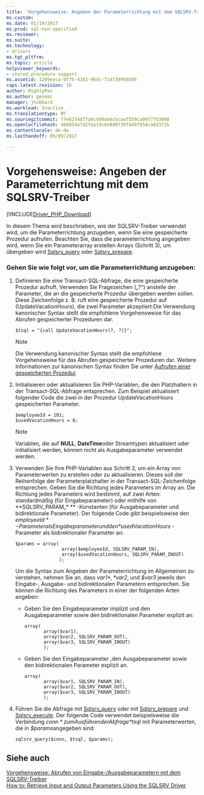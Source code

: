 ```yaml
---
title: 'Vorgehensweise: Angeben der Parameterrichtung mit dem SQLSRV-Treiber | Microsoft Docs'
ms.custom: 
ms.date: 01/19/2017
ms.prod: sql-non-specified
ms.reviewer: 
ms.suite: 
ms.technology:
- drivers
ms.tgt_pltfrm: 
ms.topic: article
helpviewer_keywords:
- stored procedure support
ms.assetid: 1209eeca-df75-4283-96dc-714f39956b95
caps.latest.revision: 16
author: MightyPen
ms.author: genemi
manager: jhubbard
ms.workload: Inactive
ms.translationtype: MT
ms.sourcegitcommit: f7e6274d77a9cdd4de6cbcaef559ca99f77b3608
ms.openlocfilehash: 404054a7d2fea19c6e8d0739f4497054ca8d3f2b
ms.contentlocale: de-de
ms.lasthandoff: 09/09/2017

---
```

# <a name="how-to-specify-parameter-direction-using-the-sqlsrv-driver"></a>Vorgehensweise: Angeben der Parameterrichtung mit dem SQLSRV-Treiber
[!INCLUDE[Driver_PHP_Download](../../includes/driver_php_download.md)]

In diesem Thema wird beschrieben, wie der SQLSRV-Treiber verwendet wird, um die Parameterrichtung anzugeben, wenn Sie eine gespeicherte Prozedur aufrufen. Beachten Sie, dass die parameterrichtung angegeben wird, wenn Sie ein Parameterarray erstellen Arrays (Schritt 3), um übergeben wird [Sqlsrv_query](../../connect/php/sqlsrv-query.md) oder [Sqlsrv_prepare](../../connect/php/sqlsrv-prepare.md).  
  
### <a name="to-specify-parameter-direction"></a>Gehen Sie wie folgt vor, um die Parameterrichtung anzugeben:  
  
1.  Definieren Sie eine Transact-SQL-Abfrage, die eine gespeicherte Prozedur aufruft. Verwenden Sie Fragezeichen („?“) anstelle der Parameter, die an die gespeicherte Prozedur übergeben werden sollen. Diese Zeichenfolge z. B. ruft eine gespeicherte Prozedur auf (UpdateVacationHours), die zwei Parameter akzeptiert:Die Verwendung kanonischer Syntax stellt die empfohlene Vorgehensweise für das Abrufen gespeicherter Prozeduren dar.  
  
    ```  
    $tsql = "{call UpdateVacationHours(?, ?)}";  
    ```  
  
    > [!NOTE]  
    > Die Verwendung kanonischer Syntax stellt die empfohlene Vorgehensweise für das Abrufen gespeicherter Prozeduren dar. Weitere Informationen zur kanonischen Syntax finden Sie unter [Aufrufen einer gespeicherten Prozedur](http://go.microsoft.com/fwlink/?linkid=119517).  
  
2.  Initialisieren oder aktualisieren Sie PHP-Variablen, die den Platzhaltern in der Transact-SQL-Abfrage entsprechen. Zum Beispiel aktualisiert folgender Code die zwei in der Prozedur UpdateVacationHours gespeicherten Parameter.  
  
    ```  
    $employeeId = 101;  
    $usedVacationHours = 8;  
    ```  
  
    > [!NOTE]  
    > Variablen, die auf **NULL**, **DateTime**oder Streamtypen aktualisiert oder initialisiert werden, können nicht als Ausgabeparameter verwendet werden.  
  
3.  Verwenden Sie Ihre PHP-Variablen aus Schritt 2, um ein Array von Parameterwerten zu erstellen oder zu aktualisieren. Dieses soll der Reihenfolge der Parameterplatzhalter in der Transact-SQL-Zeichenfolge entsprechen. Geben Sie die Richtung  jedes Parameters im Array an. Die Richtung jedes Parameters wird bestimmt, auf zwei Arten: standardmäßig (für Eingabeparameter) oder mithilfe von **SQLSRV_PARAM_\* ** -Konstanten (für Ausgabeparameter und bidirektionale Parameter). Der folgende Code gibt beispielsweise den *$employeeId* -Parameter als Eingabeparameter und den *$usedVacationHours* -Parameter als bidirektionaler Parameter an:  
  
    ```  
    $params = array(  
                     array($employeeId, SQLSRV_PARAM_IN),  
                     array($usedVacationHours, SQLSRV_PARAM_INOUT)  
                    );  
    ```  
  
    Um die Syntax zum Angeben der Parameterrichtung im Allgemeinen zu verstehen, nehmen Sie an, dass *$var1*, *$var2*, und *$var3* jeweils den Eingabe-, Ausgabe- und bidirektionalen Parametern entsprechen. Sie können die Richtung des Parameters in einer der folgenden Arten angeben:  
  
    -   Geben Sie den Eingabeparameter implizit und den Ausgabeparameter sowie den bidirektionalen Parameter explizit an:  
  
        ```  
        array(   
               array($var1),  
               array($var2, SQLSRV_PARAM_OUT),  
               array($var3, SQLSRV_PARAM_INOUT)  
               );  
        ```  
  
    -   Geben Sie den Eingabeparameter ,den Ausgabeparameter sowie den bidirektionalen Parameter explizit an.  
  
        ```  
        array(   
               array($var1, SQLSRV_PARAM_IN),  
               array($var2, SQLSRV_PARAM_OUT),  
               array($var3, SQLSRV_PARAM_INOUT)  
               );  
        ```  
  
4.  Führen Sie die Abfrage mit [Sqlsrv_query](../../connect/php/sqlsrv-query.md) oder mit [Sqlsrv_prepare](../../connect/php/sqlsrv-prepare.md) und [Sqlsrv_execute](../../connect/php/sqlsrv-execute.md). Der folgende Code verwendet beispielsweise die Verbindung *$conn* zum Ausführen der Abfrage *$tsql* mit Parameterwerten, die in *$params*angegeben sind:  
  
    ```  
    sqlsrv_query($conn, $tsql, $params);  
    ```  
  
## <a name="see-also"></a>Siehe auch  
[Vorgehensweise: Abrufen von Eingabe-/Ausgabeparametern mit dem SQLSRV-Treiber](../../connect/php/how-to-retrieve-output-parameters-using-the-sqlsrv-driver.md)  
[How to: Retrieve Input and Output Parameters Using the SQLSRV Driver](../../connect/php/how-to-retrieve-input-and-output-parameters-using-the-sqlsrv-driver.md)  
  

